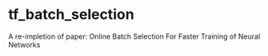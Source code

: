 # tf_batch_selection
A re-impletion of paper: Online Batch Selection For Faster Training of Neural Networks
